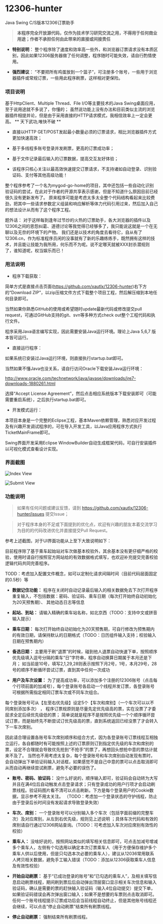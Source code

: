 12306-hunter
============

Java Swing C/S版本12306订票助手

> **本程序完全开放源代码，仅作为技术学习研究交流之用，不得用于任何商业用途；作者不承担任何由此带来的直接或间接责任**


* **特别说明**： 整个程序除了速度和效率高一些外，和浏览器订票请求没有本质区别，因此如果12306服务器做了任何调整，程序随时可能失效，请自行酌情使用。

* **强烈建议**： “不要把所有鸡蛋放到一个篮子”，可注册多个账号，一些用于浏览器插件或常规订票，一些用此程序刷票，这样相对更保险。

### 项目说明

基于HttpClient、Multiple Thread、File I/O等主要技术的Java Swing桌面应用，至于说用途就不多说了，你懂的；
虽然说功能上没有办法和目前类似主流的浏览器插件相提并论，但是由于采用直接的HTTP请求模式，我相信效率上一定会更高。 ** 天下武功,唯快不破 **

* 直接以HTTP GET/POST发起最小数量必须的订票请求，相比浏览器插件方式更加快速高效；

* 基于多线程多账号登录并发刷票，更高的订票成功率；

* 基于文件记录最后输入的订票数据，提高交互友好体验；

* 该程序只核心关注以最高效快速提交订票请求，不支持诸如自动登录、识别验证码、支付等其他高级功能！

整个程序参考了一个名为mygod-go-home的项目，其中还包括一些自动化识别验证码的尝试，在此对于作者的开源共享表示感谢，但是不知道什么原因目前已经很久没有更新发布了。
原来程序可能是考虑太多太全整个代码结构看起来比较费劲，把其中一些请求参数定义组装和响应解析等体力代码引用过来，然后加入自己的想法设计从而有了这个程序工程。

题外话： 对于这样每到逢年过节炒的火热的订票助手，各大浏览器的插件以及12306之间的恩怨纠葛、道德讨论等我觉得已经够多了，我只能说这就是一个在无聊以及无奈的环境下的产物。
我们还是以技术的角度去看待它，自从有了12306.cn，作为标准程序员闲的没事就有了新的乐趣练练手，既然拥有这样的技术，并且能让技能为我所用，何乐而不为呢。说不定哪天就被XXX封杀潜规则了，谁知道呢，权当娱乐而已！

### 用法说明

* 程序下载获取：

简单方式是直接点击页面(https://github.com/xautlx/12306-hunter)右下方的“Download ZIP”，以zip压缩文件方式下载整个项目工程，然后解压缩到本地任何目录即可。

当然如果你熟悉GitHub的使用或希望随时update最新代码或修改提交pull request，可通过GitHub支持的git、svn等多种方式check out整个工程代码和执行文件。

程序采用Java语言编写实现，因此需要安装Java运行环境。理论上Java 5,6,7 版本皆可运行。

* 直接运行程序：

如果系统已安装过Java运行环境，则直接执行startup.bat即可。

当然如果不懂Java也没关系，请自行访问Oracle下载安装Java运行环境：

http://www.oracle.com/technetwork/java/javase/downloads/jre7-downloads-1880261.html

选择“Accept License Agreement”，然后点击相应系统版本下载安装即可（可能需要重启系统），之后执行startup.bat即可。

* 开发模式运行：

本项目本身是一个完整的Eclipse工程，基本Maven依赖管理，熟悉对应开发过程及有兴趣开发调试程序的，可在导入开发工具，以Java应用程序方式执行TicketMainFrame即可。

Swing界面开发采用Eclipse WindowBuilder自动生成框架代码，可自行安装插件以可视化模式查看设计实现。

### 界面截图

![Index View](https://raw.github.com/xautlx/12306-hunter/master/snapshot/index.gif)

![Submit View](https://raw.github.com/xautlx/12306-hunter/master/snapshot/submit.gif)

### 功能说明


> 如果有任何问题或建议反馈，请到 https://github.com/xautlx/12306-hunter/issues 提交Issue；

> 对于程序本身的不足或下面提到的优化点，欢迎有兴趣的朋友本着交流学习为目的的代码改进优化并直接提交Pull Request。

参考上述截图，对于UI界面功能从上至下大致说明如下：

目前程序除了基于乘车起始站对车次做基本校验外，其余基本没有更仔细严格的校验，使用时请自行按照官方网站给的有效数据格式填写，也欢迎补充提交完善校验逻辑代码共同完善程序。

TODD：考虑加入配置文件概念，如可以定制化请求间隔时间（目前代码层面固定的0.5秒）等

* **数据记住功能：** 程序在关闭时自动记录最后输入的相关数据免去下次打开程序重复输入，不包括数据：密码、验证码、乘车日期（每次打开始终自动初始化为20天预售期）、 其他动态日志等信息

* **起站、到站：** 请输入精确的乘车站名称，如北京西（TODO：支持中文或拼音输入提示）

* **乘车日期：** 每次打开始终自动初始化为20天预售期，可自行修改为预售期内的有效日期，请保持默认的日期格式（TODO：日历组件输入支持；校验输入日期在预售期内）

* **备选日期：** 主要用于刷“退票”的时候，碰到他人退票自动快速下单，按照顺序优先级填入逗号分隔的乘车“日”字符串，程序自动换算日期属于本月还是下月；
                                         如当前是10号，填写2,1,29,28则表示按照下月2号，1号，本月29号，28号的顺序不断循环尝试订票，直到其中任何一次成功
                                         
* **用户及车次设置：** 为了提高成功率，可以添加多个注册的12306账号（点击每个行项前面的加减号），每个登录账号各启动一个线程并发订票，各登录账号可根据所需指定相同订票车次或不同车次组合。

 每个登录账号可从【左至右优先级】设定5个【车次和席别】（一个车次可以以不同席别添加多次） ， 程序订票规原则是尽量先定优先级高的票，实在没票了才委屈求全定后续优先级低的票； 简单说就是程序不是按照优先级一个个顺序循环尝试订票，而是始终先不断尝试订优先级高的票，直到系统返回已经没票了才会转入下一车次席别。                   

 因此请合理设置各账号车次席别顺序和组合方式，因为各登录账号订票线程互相独立运行，各自都随时有可能按照上述的订票原则订到指定优先级的车次和席别的票，设定不合理就会导致优先抢到“不抢手”的票了，再想回头想抢中意的票估计就来不及了。
当然也不用考虑太复杂，每个登录账号和车次席别自动发现有票时，会自动弹出下单验证码输入对话框，如果感觉不是自己中意的票可以点击取消即可从而自动再继续尝试刷票，避免不必要的误伤了。

* **账号、密码、验证码：** 没什么好说的，顺序输入即可，验证码会自动转为大写并且在满4位后自动触发点击登录请求；只有登录成功的用户行项才会启动刷票线程。验证码图片看不清可以点击刷新。下方是每个登录用户的Cookie数据，显示参考不用太关注。
（TODO：考虑加一个登录状态的守护线程，防止由于登录后长时间没有发起请求导致登录失效）

* **车次、席别：** 一个登录账号可以分别输入多个车次（包括字面前缀的完整车次）及对应席别，从左到右优先级，规则见上述说明 ；具体车次代码和有效的席别请自行通过12306网站查询。（TODO：可考虑加入车次对应席别有效性的校验）

* **乘车人：** 没啥好说的，按照网站类似的填写相关信息即可，可点击加减号增减多个乘车人，左侧有个勾选用以确定本次订票乘车人（用于方便保存维护多个乘车人供以后使用，但是只勾选本次必要的乘车人），建议从12036常用联系人拷贝相关数据，避免手工输入错误（TODO：添加从12306获取乘车人信息及有效性校验）

* **开始自动刷票：** 基于“已成功登录的账号”和“已勾选的乘车人”，及相关填写信息启动刷票线程，期间刷到票后后自动弹出顶层窗口显示相关车次信息和输入验证码，确认是需要的票的赶快输入验证码（输入4位自动提交）提交下单，如果验证码错误会再次弹出窗口输入；如果不是想要的车票则点击取消即可。
任何一个账号线程提示订票成功后会当前线程自动终止，但是其他账号线程还会继续，可以点击“停止自动刷票”结束所有刷票线程。  

* **停止自动刷票：** 强制结束所有刷票线程。 

